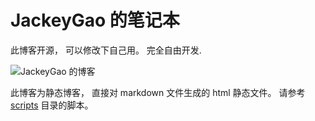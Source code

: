 JackeyGao 的笔记本
=================

此博客开源， 可以修改下自己用。 完全自由开发.


![JackeyGao 的博客](https://raw.githubusercontent.com/jackeyGao/JackeyGao.github.io/master/assets/images/blog.png "cover")


此博客为静态博客， 直接对 markdown 文件生成的 html 静态文件。 请参考 [scripts](https://github.com/jackeyGao/JackeyGao.github.io/tree/master/scripts) 目录的脚本。
